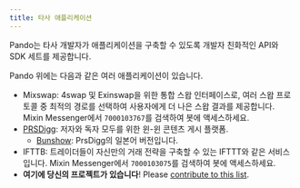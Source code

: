 ```yaml
---
title: 타사 애플리케이션
---
```


Pando는 타사 개발자가 애플리케이션을 구축할 수 있도록 개발자 친화적인 API와 SDK 세트를 제공합니다.

Pando 위에는 다음과 같은 여러 애플리케이션이 있습니다.

- Mixswap: 4swap 및 Exinswap을 위한 통합 스왑 인터페이스로, 여러 스왑 프로토콜 중 최적의 경로를 선택하여 사용자에게 더 나은 스왑 결과를 제공합니다. Mixin Messenger에서 `7000103767`를 검색하여 봇에 액세스하세요.
- [PRSDigg](https://prsdigg.com): 저자와 독자 모두를 위한 윈-윈 콘텐츠 게시 플랫폼.
  - [Bunshow](https://bunshow.jp/): PrsDigg의 일본어 버전입니다.
- IFTTB: 트레이더들이 자신만의 거래 전략을 구축할 수 있는 IFTTT와 같은 서비스입니다. Mixin Messenger에서 `7000103075`를 검색하여 봇에 액세스하세요.
- **여기에 당신의 프로젝트가 있습니다**! Please [contribute to this list](https://github.com/fox-one/docs.pando.im/blob/master/docs/apps/3rd-party.md).
